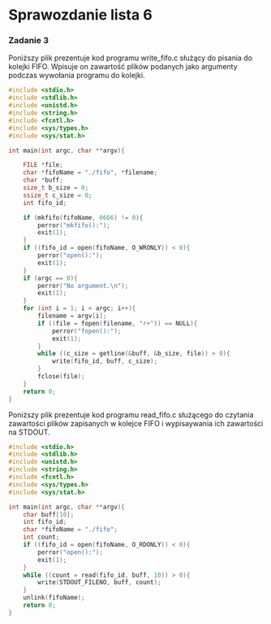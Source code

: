# Sprawozdanie lista 6

### Zadanie 3

Poniższy plik prezentuje kod programu write_fifo.c służący do pisania do kolejki FIFO. Wpisuje on zawartość plików podanych jako argumenty podczas wywołania programu do kolejki.

```c
#include <stdio.h>
#include <stdlib.h>
#include <unistd.h>
#include <string.h>
#include <fcntl.h>
#include <sys/types.h>
#include <sys/stat.h>

int main(int argc, char **argv){

    FILE *file;
    char *fifoName = "./fifo", *filename;
    char *buff;
    size_t b_size = 0;
    ssize_t c_size = 0;
    int fifo_id;

    if (mkfifo(fifoName, 0666) != 0){
        perror("mkfifo():");
        exit(1);
    }
    if ((fifo_id = open(fifoName, O_WRONLY)) < 0){
        perror("open():");
        exit(1);
    }
    if (argc == 0){
        perror("No argument.\n");
        exit(1);
    }
    for (int i = 1; i < argc; i++){
        filename = argv[i];
        if ((file = fopen(filename, "r+")) == NULL){
            perror("fopen():");
            exit(1);
        }
        while ((c_size = getline(&buff, &b_size, file)) > 0){
            write(fifo_id, buff, c_size);
        }
        fclose(file);
    }
    return 0;
}
```

Poniższy plik prezentuje kod programu read_fifo.c służącego do czytania zawartości plików zapisanych w kolejce FIFO i wypisaywania ich zawartości na STDOUT.

```c
#include <stdio.h>
#include <stdlib.h>
#include <unistd.h>
#include <string.h>
#include <fcntl.h>
#include <sys/types.h>
#include <sys/stat.h>

int main(int argc, char **argv){
    char buff[10];
    int fifo_id;
    char *fifoName = "./fifo";
    int count;
    if ((fifo_id = open(fifoName, O_RDONLY)) < 0){
        perror("open():");
        exit(1);
    }
    while ((count = read(fifo_id, buff, 10)) > 0){
        write(STDOUT_FILENO, buff, count);
    }
    unlink(fifoName);
    return 0;
}
```